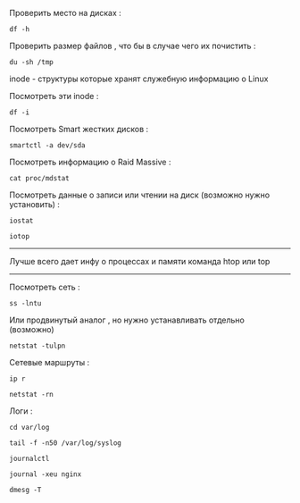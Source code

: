 Проверить место на дисках : 

```
df -h
```

Проверить размер файлов , что бы в случае чего их почистить : 

```
du -sh /tmp
```

inode - структуры которые хранят служебную информацию о Linux 

Посмотреть эти inode : 

```
df -i 
```

Посмотреть Smart жестких дисков : 

```
smartctl -a dev/sda
```

Посмотреть информацию о Raid Massive : 

```
cat proc/mdstat
```

Посмотреть данные о записи или чтении на диск (возможно нужно установить) : 

```
iostat
```

```
iotop
```

----

Лучше всего дает инфу о процессах и памяти команда htop или top

-----

Посмотреть сеть : 

```
ss -lntu
```

Или продвинутый аналог , но нужно устанавливать отдельно (возможно)
```
netstat -tulpn
```

Сетевые маршруты : 

```
ip r
```

```
netstat -rn
```

Логи : 

```
cd var/log
```
```
tail -f -n50 /var/log/syslog
```
```
journalctl
```
```
journal -xeu nginx
```
```
dmesg -T
```
